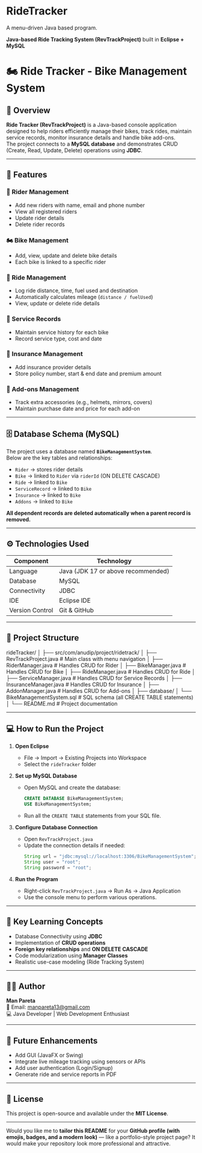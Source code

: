 # RideTracker
A menu-driven Java based program.

**Java-based Ride Tracking System (RevTrackProject)** built in **Eclipse + MySQL**
# 🏍️ Ride Tracker - Bike Management System

## 📘 Overview
**Ride Tracker (RevTrackProject)** is a Java-based console application designed to help riders efficiently manage their bikes, track rides, maintain service records, monitor insurance details and handle bike add-ons.  
The project connects to a **MySQL database** and demonstrates CRUD (Create, Read, Update, Delete) operations using **JDBC**.

---

## 🧩 Features

### 🧍 Rider Management
- Add new riders with name, email and phone number  
- View all registered riders  
- Update rider details  
- Delete rider records  

### 🏍️ Bike Management
- Add, view, update and delete bike details  
- Each bike is linked to a specific rider  

### 📍 Ride Management
- Log ride distance, time, fuel used and destination  
- Automatically calculates mileage (`distance / fuelUsed`)  
- View, update or delete ride details  

### 🔧 Service Records
- Maintain service history for each bike  
- Record service type, cost and date  

### 🧾 Insurance Management
- Add insurance provider details  
- Store policy number, start & end date and premium amount  

### 🎁 Add-ons Management
- Track extra accessories (e.g., helmets, mirrors, covers)  
- Maintain purchase date and price for each add-on  

---

## 🗄️ Database Schema (MySQL)

The project uses a database named **`BikeManagementSystem`**.  
Below are the key tables and relationships:

- `Rider` → stores rider details  
- `Bike` → linked to `Rider` via `riderId` (ON DELETE CASCADE)  
- `Ride` → linked to `Bike`  
- `ServiceRecord` → linked to `Bike`  
- `Insurance` → linked to `Bike`  
- `Addons` → linked to `Bike`  

**All dependent records are deleted automatically when a parent record is removed.**

---

## ⚙️ Technologies Used

| Component | Technology |
|------------|-------------|
| Language | Java (JDK 17 or above recommended) |
| Database | MySQL |
| Connectivity | JDBC |
| IDE | Eclipse IDE |
| Version Control | Git & GitHub |

---

## 🧱 Project Structure

rideTracker/
│
├── src/com/anudip/project/ridetrack/
│   ├── RevTrackProject.java        # Main class with menu navigation
│   ├── RiderManager.java           # Handles CRUD for Rider
│   ├── BikeManager.java            # Handles CRUD for Bike
│   ├── RideManager.java            # Handles CRUD for Ride
│   ├── ServiceManager.java         # Handles CRUD for Service Records
│   ├── InsuranceManager.java       # Handles CRUD for Insurance
│   ├── AddonManager.java           # Handles CRUD for Add-ons
│
├── database/
│   └── BikeManagementSystem.sql    # SQL schema (all CREATE TABLE statements)
│
└── README.md                       # Project documentation

---

## 💻 How to Run the Project

1. **Open Eclipse**
   - File → Import → Existing Projects into Workspace  
   - Select the `rideTracker` folder

2. **Set up MySQL Database**
   - Open MySQL and create the database:
     ```sql
     CREATE DATABASE BikeManagementSystem;
     USE BikeManagementSystem;
     ```
   - Run all the `CREATE TABLE` statements from your SQL file.

3. **Configure Database Connection**
   - Open `RevTrackProject.java`
   - Update the connection details if needed:
     ```java
     String url = "jdbc:mysql://localhost:3306/BikeManagementSystem";
     String user = "root";
     String password = "root";
     ```

4. **Run the Program**
   - Right-click `RevTrackProject.java` → Run As → Java Application
   - Use the console menu to perform various operations.

---

## 🧠 Key Learning Concepts

- Database Connectivity using **JDBC**
- Implementation of **CRUD operations**
- **Foreign key relationships** and **ON DELETE CASCADE**
- Code modularization using **Manager Classes**
- Realistic use-case modeling (Ride Tracking System)

---

## 👨‍💻 Author

**Man Pareta**  
📧 Email: manpareta13@gmail.com  
💻 Java Developer | Web Development Enthusiast  

---

## 🏁 Future Enhancements
- Add GUI (JavaFX or Swing)  
- Integrate live mileage tracking using sensors or APIs  
- Add user authentication (Login/Signup)  
- Generate ride and service reports in PDF  

---

## 📜 License
This project is open-source and available under the **MIT License**.

---


Would you like me to **tailor this README** for your **GitHub profile (with emojis, badges, and a modern look)** — like a portfolio-style project page? It would make your repository look more professional and attractive.
